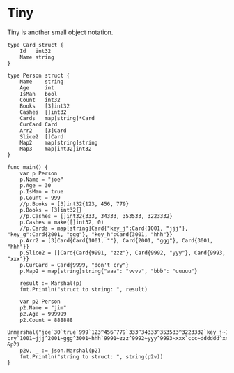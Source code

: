 # Tiny 

Tiny is another small object notation.

    type Card struct {
        Id   int32
        Name string
    }

    type Person struct {
        Name    string
        Age     int
        IsMan   bool
        Count   int32
        Books   [3]int32
        Cashes  []int32
        Cards   map[string]*Card
        CurCard Card
        Arr2    [3]Card
        Slice2  []Card
        Map2    map[string]string
        Map3    map[int32]int32
    }

    func main() {
        var p Person
        p.Name = "joe"
        p.Age = 30
        p.IsMan = true
        p.Count = 999
        //p.Books = [3]int32{123, 456, 779}
        p.Books = [3]int32{}
        //p.Cashes = []int32{333, 34333, 353533, 3223332}
        p.Cashes = make([]int32, 0)
        //p.Cards = map[string]Card{"key_j":Card{1001, "jjj"}, "key_g":Card{2001, "ggg"}, "key_h":Card{3001, "hhh"}}
        p.Arr2 = [3]Card{Card{1001, ""}, Card{2001, "ggg"}, Card{3001, "hhh"}}
        p.Slice2 = []Card{Card{9991, "zzz"}, Card{9992, "yyy"}, Card{9993, "xxx"}}
        p.CurCard = Card{9999, "don't cry"}
        p.Map2 = map[string]string{"aaa": "vvvv", "bbb": "uuuuu"}

        result := Marshal(p)
        fmt.Println("struct to string: ", result)

        var p2 Person
        p2.Name = "jim"
        p2.Age = 999999
        p2.Count = 888888
        Unmarshal("joe`30`true`999`123^456^779`333^34333^353533^3223332`key_j~1001|jjj^key_g~2001|ggg^key_h~3001|hhh`9999^don't cry`1001~jjj^2001~ggg^3001~hhh`9991~zzz^9992~yyy^9993~xxx`ccc~dddddd^xxx~yyyyyy`777~888", &p2)
        p2v, _ := json.Marshal(p2)
        fmt.Println("string to struct: ", string(p2v))
    }